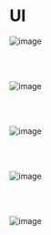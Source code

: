 # UI

![image](https://github.com/user-attachments/assets/4fb549c6-89b7-40de-8d31-2a841f06ebdb)

<br>
<br>

![image](https://github.com/user-attachments/assets/cefd034e-06b7-4358-92c6-fa042c56cfa7)

<br>
<br>

![image](https://github.com/user-attachments/assets/538ff2a2-85e6-4f28-a944-c300242f743b)

<br>
<br>

![image](https://github.com/user-attachments/assets/3188298a-936b-4848-bc8c-8a1f6744b92e)

<br>
<br>

![image](https://github.com/user-attachments/assets/5dabd6c5-b014-4692-b783-6a36cff7c16d)
